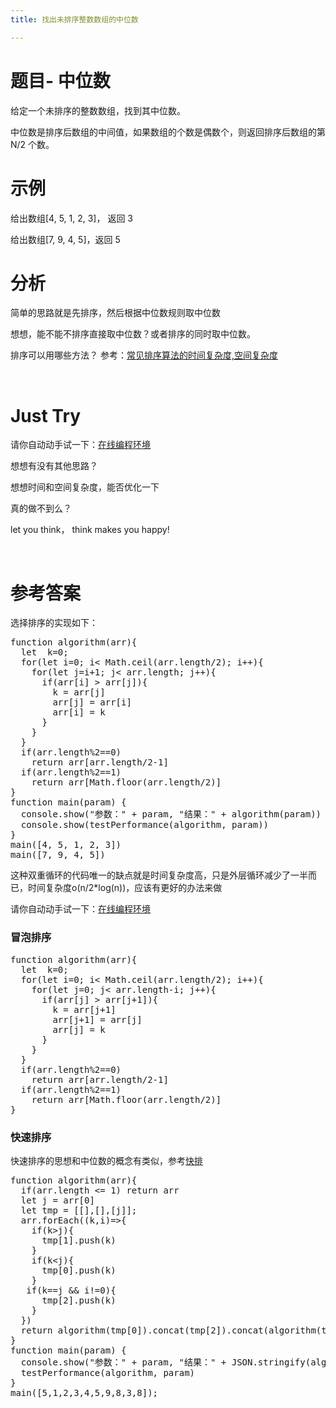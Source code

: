 ```yaml
---
title: 找出未排序整数数组的中位数

---
```

# 题目- 中位数

给定一个未排序的整数数组，找到其中位数。

中位数是排序后数组的中间值，如果数组的个数是偶数个，则返回排序后数组的第 N/2 个数。

# 示例

给出数组[4, 5, 1, 2, 3]， 返回 3

给出数组[7, 9, 4, 5]，返回 5

# 分析

简单的思路就是先排序，然后根据中位数规则取中位数

想想，能不能不排序直接取中位数？或者排序的同时取中位数。

排序可以用哪些方法？ 参考：[常见排序算法的时间复杂度,空间复杂度][1]

&nbsp;

# Just Try

请你自动动手试一下：[在线编程环境][2]

想想有没有其他思路？

想想时间和空间复杂度，能否优化一下

真的做不到么？

let you think， think makes you happy!

&nbsp;

# 参考答案

选择排序的实现如下：

<pre class="EnlighterJSRAW" data-enlighter-language="null">function algorithm(arr){
  let  k=0;
  for(let i=0; i&lt; Math.ceil(arr.length/2); i++){
    for(let j=i+1; j&lt; arr.length; j++){
      if(arr[i] &gt; arr[j]){
        k = arr[j]
        arr[j] = arr[i]
        arr[i] = k
      }
    }
  }
  if(arr.length%2==0)
    return arr[arr.length/2-1]
  if(arr.length%2==1)
    return arr[Math.floor(arr.length/2)]
}
function main(param) {
  console.show("参数：" + param, "结果：" + algorithm(param))
  console.show(testPerformance(algorithm, param))
}
main([4, 5, 1, 2, 3])
main([7, 9, 4, 5])</pre>

这种双重循环的代码唯一的缺点就是时间复杂度高，只是外层循环减少了一半而已，时间复杂度o(n/2*log(n))，应该有更好的办法来做

请你自动动手试一下：[在线编程环境][2]

### 冒泡排序

<pre class="EnlighterJSRAW" data-enlighter-language="null">function algorithm(arr){
  let  k=0;
  for(let i=0; i&lt; Math.ceil(arr.length/2); i++){
    for(let j=0; j&lt; arr.length-i; j++){
      if(arr[j] &gt; arr[j+1]){
        k = arr[j+1]
        arr[j+1] = arr[j]
        arr[j] = k
      }
    }
  }
  if(arr.length%2==0)
    return arr[arr.length/2-1]
  if(arr.length%2==1)
    return arr[Math.floor(arr.length/2)]
}</pre>

### 快速排序

快速排序的思想和中位数的概念有类似，参考[快排][3]

<pre class="EnlighterJSRAW" data-enlighter-language="null">function algorithm(arr){
  if(arr.length &lt;= 1) return arr
  let j = arr[0]
  let tmp = [[],[],[j]];
  arr.forEach((k,i)=&gt;{
    if(k&gt;j){
      tmp[1].push(k)
    }
    if(k&lt;j){
      tmp[0].push(k)
    }
   if(k==j && i!=0){
      tmp[2].push(k)
    }
  })
  return algorithm(tmp[0]).concat(tmp[2]).concat(algorithm(tmp[1]))
}
function main(param) {
  console.show("参数：" + param, "结果：" + JSON.stringify(algorithm(param)))
  testPerformance(algorithm, param)
}
main([5,1,2,3,4,5,9,8,3,8]);</pre>

&nbsp;

 [1]: https://www.f2e123.com/question/changjianpaixusuanfadeshijianfuzadukongjianfuzadu
 [2]: https://www.f2e123.com/code?code=algorithm&pid=4179
 [3]: http://www.ruanyifeng.com/blog/2011/04/quicksort_in_javascript.html
